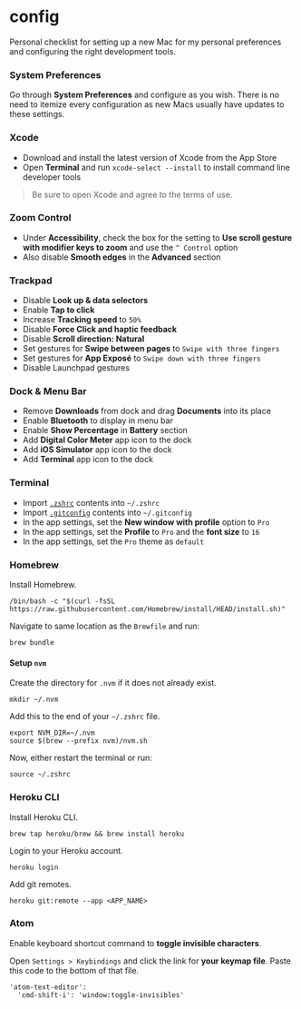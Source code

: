 # config
Personal checklist for setting up a new Mac for my personal preferences and configuring the right development tools.


### System Preferences

Go through **System Preferences** and configure as you wish. There is no need to itemize every configuration as new Macs usually have updates to these settings.


### Xcode

* Download and install the latest version of Xcode from the App Store
* Open **Terminal** and run `xcode-select --install` to install command line developer tools

> Be sure to open Xcode and agree to the terms of use.


### Zoom Control

* Under **Accessibility**, check the box for the setting to **Use scroll gesture with modifier keys to zoom** and use the `^ Control` option
* Also disable **Smooth edges** in the **Advanced** section


### Trackpad

* Disable **Look up & data selectors**
* Enable **Tap to click**
* Increase **Tracking speed** to `50%`
* Disable **Force Click and haptic feedback**
* Disable **Scroll direction: Natural**
* Set gestures for **Swipe between pages** to `Swipe with three fingers`
* Set gestures for **App Exposé** to `Swipe down with three fingers`
* Disable Launchpad gestures


### Dock & Menu Bar

* Remove **Downloads** from dock and drag **Documents** into its place
* Enable **Bluetooth** to display in menu bar
* Enable **Show Percentage** in **Battery** section
* Add **Digital Color Meter** app icon to the dock
* Add **iOS Simulator** app icon to the dock
* Add **Terminal** app icon to the dock


### Terminal

* Import [`.zshrc`](https://github.com/mattmilburn/config/blob/master/.zshrc) contents into `~/.zshrc`
* Import [`.gitconfig`](https://github.com/mattmilburn/config/blob/master/.gitconfig) contents into `~/.gitconfig`
* In the app settings, set the **New window with profile** option to `Pro`
* In the app settings, set the **Profile** to `Pro` and the **font size** to `16`
* In the app settings, set the `Pro` theme as `default`


### Homebrew

Install Homebrew.
```
/bin/bash -c "$(curl -fsSL https://raw.githubusercontent.com/Homebrew/install/HEAD/install.sh)"
```

Navigate to same location as the `Brewfile` and run:
```
brew bundle
```

#### Setup `nvm`

Create the directory for `.nvm` if it does not already exist.
```
mkdir ~/.nvm
```

Add this to the end of your `~/.zshrc` file.
```
export NVM_DIR=~/.nvm
source $(brew --prefix nvm)/nvm.sh
```

Now, either restart the terminal or run:
```
source ~/.zshrc
```


### Heroku CLI

Install Heroku CLI.
```
brew tap heroku/brew && brew install heroku
```

Login to your Heroku account.
```
heroku login
```

Add git remotes.
```
heroku git:remote --app <APP_NAME>
```


### Atom

Enable keyboard shortcut command to **toggle invisible characters**.

Open `Settings > Keybindings` and click the link for **your keymap file**. Paste this code to the bottom of that file.
```
'atom-text-editor':
  'cmd-shift-i': 'window:toggle-invisibles'
```
